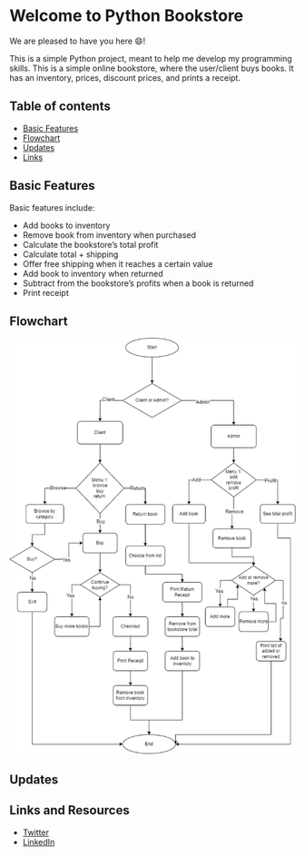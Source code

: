 # Welcome to Python Bookstore

We are pleased to have you here :smile:!

This is a simple Python project, meant to help me develop my programming skills. This is a simple online bookstore, where the user/client buys books. It has an inventory, prices, discount prices, and prints a receipt.

## Table of contents

- [Basic Features](#basic-features)
- [Flowchart](#flowchart)
- [Updates](#updates)
- [Links](#links-and-resources)

## Basic Features

Basic features include:

- Add books to inventory
- Remove book from inventory when purchased
- Calculate the bookstore’s total profit
- Calculate total + shipping
- Offer free shipping when it reaches a certain value
- Add book to inventory when returned
- Subtract from the bookstore’s profits when a book is returned
- Print receipt


## Flowchart

![flowchart](python-bookstore-flowchart.png)


## Updates



## Links and Resources
- [Twitter](https://twitter.com/v_chipeja)
- [LinkedIn](https://www.linkedin.com/in/ivana-chipeja/)

